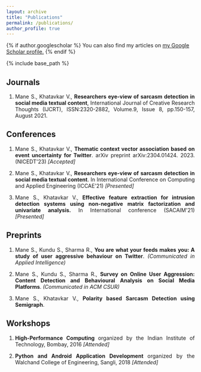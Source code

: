 ```yaml
---
layout: archive
title: "Publications"
permalink: /publications/
author_profile: true
---
```


{% if author.googlescholar %}
  You can also find my articles on <u><a href="{{author.googlescholar}}">my Google Scholar profile</a>.</u>
{% endif %}

{% include base_path %}
## Journals
  <div>
    <ol type="1">
    <li><p align="justify">
      Mane S., Khatavkar V., <strong>Researchers eye-view of sarcasm detection in social media textual content</strong>, International Journal of
      Creative Research Thoughts (IJCRT), ISSN:2320-2882, Volume.9, Issue 8,
      pp.150-157, August 2021. 
      <a href="https://arxiv.org/abs/2304.08582" target="_blank"><i class="fas fa-fw fa-link zoom" aria-hidden="true"></i></a>
<!--       <a href="https://arxiv.org/pdf/2304.08582.pdf"><i class="fas fa-fw fa-file-pdf zoom" aria-hidden="true"></i></a> -->
      </p></li>
    </ol>
  </div>
  
## Conferences
  <div>
    <ol type="1">
      <li><p align="justify">
      Mane S., Khatavkar V., <strong>Thematic context vector association based on event uncertainty for Twitter</strong>. arXiv preprint arXiv:2304.01424. 2023.  (NICEDT'23) <i> [Accepted]</i> 
      <a href="https://arxiv.org/abs/2304.01423" target="_blank"><i class="fas fa-fw fa-link zoom" aria-hidden="true"></i></a>
      </p></li>
    <li><p align="justify">
      Mane S., Khatavkar V., <strong>Researchers eye-view of sarcasm detection in social media textual content</strong>. In International Conference on Computing and Applied Engineering (ICCAE'21) <i> [Presented]</i> </p> 
    </li>
    <li><p align="justify">
      Mane S., Khatavkar V., <strong>Effective feature extraction for intrusion detection systems using non-negative matrix factorization and univariate analysis.</strong> In International conference (SACAIM'21) <i>[Presented]</i> 
       <a href="https://arxiv.org/abs/2304.01166" target="_blank"><i class="fas fa-fw fa-link zoom" aria-hidden="true"></i></a>
    </p>
     </li>
    </ol>
   </div>
   
## Preprints
  <div>
    <ol type="1">
      <li><p align="justify">
      Mane S., Kundu S., Sharma R., <strong>You are what your feeds makes you: A study of user aggressive behaviour on Twitter</strong>. <i>(Communicated in Applied Intelligence)</i>
      <a href="https://d197for5662m48.cloudfront.net/documents/publicationstatus/169520/preprint_pdf/c4457e954d5dd4557500c49f2ec4f5b4.pdf" target="_blank"><i class="fas fa-fw fa-link zoom" aria-hidden="true"></i></a>
      </p></li>
      <li><p align="justify">
      Mane S., Kundu S., Sharma R., <strong>Survey on Online User Aggression: Content Detection and Behavioural Analysis on Social Media Platforms</strong>. <i>(Communicated in ACM CSUR)</i>
      <a href="https://arxiv.org/abs/2311.09367" target="_blank"><i class="fas fa-fw fa-link zoom" aria-hidden="true"></i></a>
      </p></li>
      <li><p align="justify">
      Mane S., Khatavkar V., <strong>Polarity based Sarcasm Detection using Semigraph</strong>.
      <a href="https://arxiv.org/abs/2304.01424" target="_blank"><i class="fas fa-fw fa-link zoom" aria-hidden="true"></i></a>
      </p></li>
    </ol>
   </div>
  
## Workshops
  <div>
    <ol type="1">
    <li><p align="justify">
      <strong> High-Performance Computing </strong> organized by the Indian Institute of Technology, Bombay, 2016 <i>[Attended]</i></p>
    </li>
    <li><p align="justify">
      <strong> Python and Android Application Development </strong> organized by the Walchand College of Engineering, Sangli, 2018 <i>[Attended]</i>
    </p></li>
    </ol> 
  </div>
